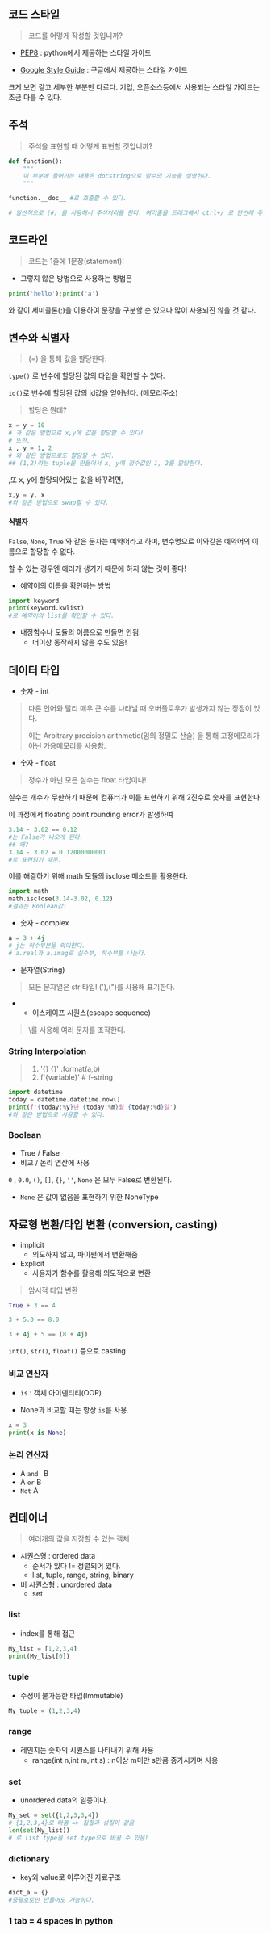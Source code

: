 ## 코드 스타일

> 코드를 어떻게 작성할 것입니까?

- [PEP8](https://www.python.org/dev/peps/pep-0008/) : python에서 제공하는 스타일 가이드

- [Google Style Guide](https://google.github.io/styleguide/pyguide.html) : 구글에서 제공하는 스타일 가이드

크게 보면 같고 세부한 부분만 다르다. 기업, 오픈소스등에서 사용되는 스타일 가이드는 조금 다를 수 있다.



## 주석

> 주석을 표현할 때 어떻게 표현할 것입니까?

```python
def function():
    """
    이 부분에 들어가는 내용은 docstring으로 함수의 기능을 설명한다.
    """

function.__doc__ #로 호출할 수 있다.

# 일반적으로 (#) 을 사용해서 주석처리를 한다. 여러줄을 드래그해서 ctrl+/ 로 한번에 주석처리가 가능하다.
```



## 코드라인

> 코드는 1줄에 1문장(statement)!

- 그렇지 않은 방법으로 사용하는 방법은

```python
print('hello');print('a')
```

와 같이 세미콜론(;)을 이용하여 문장을 구분할 순 있으나 많이 사용되진 않을 것 같다.



## 변수와 식별자

> (=) 을 통해 값을 할당한다.

`type()` 로 변수에 할당된 값의 타입을 확인할 수 있다.

`id()`로 변수에 할당된 값의 id값을 얻어낸다. (메모리주소)

> 할당은 뭔데?

```python
x = y = 10
# 과 같은 방법으로 x,y에 값을 할당할 수 있다!
# 또한,
x , y = 1, 2
# 와 같은 방법으로도 할당할 수 있다.
## (1,2)라는 tuple을 만들어서 x, y에 정수값인 1, 2를 할당한다.
```

,또 x, y에 할당되어있는 값을 바꾸려면,

```python
x,y = y, x
#와 같은 방법으로 swap할 수 있다.
```



#### 식별자

`False`, `None`, `True` 와 같은 문자는 예약어라고 하며, 변수명으로 이와같은 예약어의 이름으로 할당할 수 없다.

할 수 있는 경우엔 에러가 생기기 때문에 하지 않는 것이 좋다!

- 예약어의 이름을 확인하는 방법

```python
import keyword
print(keyword.kwlist)
#로 예약어의 list를 확인할 수 있다.
```



- 내장함수나 모듈의 이름으로 만들면 안됨.
  - 더이상 동작하지 않을 수도 있음!



## 데이터 타입

- 숫자 - int

> 다른 언어와 달리 매우 큰 수를 나타낼 때 오버플로우가 발생가지 않는 장점이 있다.
>
> 이는 Arbitrary precision arithmetic(임의 정밀도 산술) 을 통해 고정메모리가 아닌 가용메모리를 사용함.



- 숫자 - float

> 정수가 아닌 모든 실수는 float 타입이다!

실수는 개수가 무한하기 때문에 컴퓨터가 이를 표현하기 위해 2진수로 숫자를 표현한다.

이 과정에서 floating point rounding error가 발생하여

```python
3.14 - 3.02 == 0.12
#는 False가 나오게 된다.
## 왜?
3.14 - 3.02 = 0.12000000001
#로 표현되기 때문.
```

이를 해결하기 위해 math 모듈의 isclose 메소드를 활용한다.

```python
import math
math.isclose(3.14-3.02, 0.12)
#결과는 Boolean값!
```



- 숫자 - complex

```python
a = 3 + 4j
# j는 허수부분을 의미한다.
# a.real과 a.imag로 실수부, 허수부를 나눈다.
```



- 문자열(String)

> 모든 문자열은 str 타입! ('),(")를 사용해 표기한다.

- - 이스케이프 시퀀스(escape sequence)

> \를 사용해 여러 문자를 조작한다.



### String Interpolation

> 1. '{} {}' .format(a,b)
> 2. f'{variable}' # f-string



```python
import datetime
today = datetime.datetime.now()
print(f'{today:%y}년 {today:%m}월 {today:%d}일')
#와 같은 방법으로 사용할 수 있다.
```



### Boolean

- True / False
- 비교 / 논리 연산에 사용

`0` , `0.0`, `()`, `[]`, `{}`, `''`, `None` 은 모두 False로 변환된다.

- `None` 은 값이 없음을 표현하기 위한 NoneType



## 자료형 변환/타입 변환 (conversion, casting)

- implicit 
  - 의도하지 않고, 파이썬에서 변환해줌
- Explicit
  - 사용자가 함수를 활용해 의도적으로 변환

> 암시적 타입 변환

```python
True + 3 == 4

3 + 5.0 == 8.0

3 + 4j + 5 == (8 + 4j)
```

`int()`, `str()`, `float()` 등으로 casting



### 비교 연산자

- `is` : 객체 아이덴티티(OOP)

- None과 비교할 때는 항상 `is`를 사용.

```python
x = 3
print(x is None)
```



### 논리 연산자

- A `and ` B
- A `or` B
- `Not` A



## 컨테이너

> 여러개의 값을 저장할 수 있는 객체

- 시퀀스형 : ordered data
  - 순서가 있다 != 정렬되어 있다.
  - list, tuple, range, string, binary
- 비 시퀀스형 : unordered data
  - set

### list

- index를 통해 접근

```python
My_list = [1,2,3,4]
print(My_list[0])
```



### tuple

- 수정이 불가능한 타입(Immutable)

```python
My_tuple = (1,2,3,4)
```



### range

- 레인지는 숫자의 시퀀스를 나타내기 위해 사용
  - range(int n,int m,int s) : n이상 m미만 s만큼 증가시키며 사용



### set

- unordered data의 일종이다.

```python
My_set = set({1,2,3,3,4})
# {1,2,3,4}로 바뀜 => 집합과 성질이 같음
len(set(My_list))
# 로 list type을 set type으로 바꿀 수 있음!
```



### dictionary

- key와 value로 이루어진 자료구조

```python
dict_a = {}
#중괄호로만 만들어도 가능하다.
```



### 1 tab = 4 spaces in python

